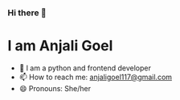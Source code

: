 ### Hi there 👋

# I am Anjali Goel

- 🔭 I am a python and frontend developer
- 📫 How to reach me: anjaligoel117@gmail.com
- 😄 Pronouns: She/her

<!--
**anjalig117/anjalig117** is a ✨ _special_ ✨ repository because its `README.md` (this file) appears on your GitHub profile.

Here are some ideas to get you started:
-->

